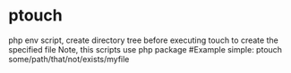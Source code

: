 # ptouch
php env script, create directory tree before executing touch to create the specified file
Note, this scripts use php package
#Example simple:
ptouch some/path/that/not/exists/myfile
